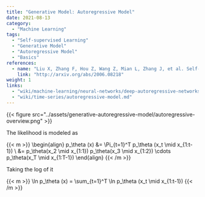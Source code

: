 ```yaml
---
title: "Generative Model: Autoregressive Model"
date: 2021-08-13
category:
  - "Machine Learning"
tags:
  - "Self-supervised Learning"
  - "Generative Model"
  - "Autoregressive Model"
  - "Basics"
references:
  - name: "Liu X, Zhang F, Hou Z, Wang Z, Mian L, Zhang J, et al. Self-supervised Learning: Generative or Contrastive. arXiv [cs.LG]. 2020. Available: http://arxiv.org/abs/2006.08218"
    link: "http://arxiv.org/abs/2006.08218"
weight: 1
links:
  - "wiki/machine-learning/neural-networks/deep-autoregressive-networks.md"
  - "wiki/time-series/autoregressive-model.md"
---
```


{{< figure src="../assets/generative-autoregressive-model/autoregressive-overview.png" >}}

The likelihood is modeled as

{{< m >}}
\begin{align}
p_\theta (x) &= \Pi_{t=1}^T p_\theta (x_t \mid x_{1:t-1}) \\
&= p_\theta(x_2 \mid x_{1:1}) p_\theta(x_3 \mid x_{1:2}) \cdots p_\theta(x_T \mid x_{1:T-1})
\end{align}
{{< /m >}}

Taking the log of it

{{< m >}}
\ln p_\theta (x) = \sum_{t=1}^T \ln p_\theta (x_t \mid x_{1:t-1})
{{< /m >}}